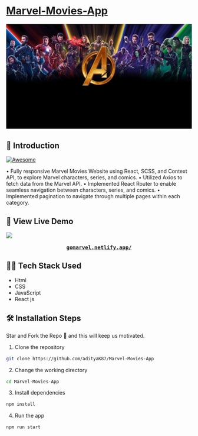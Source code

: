# [Marvel-Movies-App](https://gomarvel.netlify.app/)

![Marvel-Movies-App](https://raw.githubusercontent.com/adityaK87/Marvel-Movies-App/main/src/assets/marvelbg.jpg)

## 📌 Introduction

[![Awesome](https://awesome.re/badge.svg)](https://awesome.re)

• Fully responsive Marvel Movies Website using React, SCSS, and Context API, to explore Marvel
  characters, series, and comics.
• Utilized Axios to fetch data from the Marvel API.
• Implemented React Router to enable seamless navigation between characters, series, and comics.
• Implemented pagination to navigate through multiple pages within each category.

## 🚀 View Live Demo

<img src="https://img.shields.io/badge/website-up-greene" />

<pre><center><a href="https://gomarvel.netlify.app/"><b>gomarvel.netlify.app/</b></a></center></pre>

## 👨‍💻 Tech Stack Used

-   Html
-   CSS
-   JavaScript
-   React js

## 🛠️ Installation Steps

Star and Fork the Repo 🌟 and this will keep us motivated.

1. Clone the repository

```bash
git clone https://github.com/adityaK87/Marvel-Movies-App
```

2. Change the working directory

```bash
cd Marvel-Movies-App
```

3. Install dependencies

```bash
npm install
```

4. Run the app

```bash
npm run start
```

